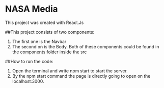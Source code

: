 # NASA Media
This project was created with React.Js

##This project consists of two components:
 1. The first one is the Navbar 
 2. The second on is the Body.
 Both of these components could be found in the components folder inside the src
 
 ##How to run the code:
  1. Open the terminal and write npm start to start the server.
  2. By the npm start command the page is directly going to open on the localhost:3000.

